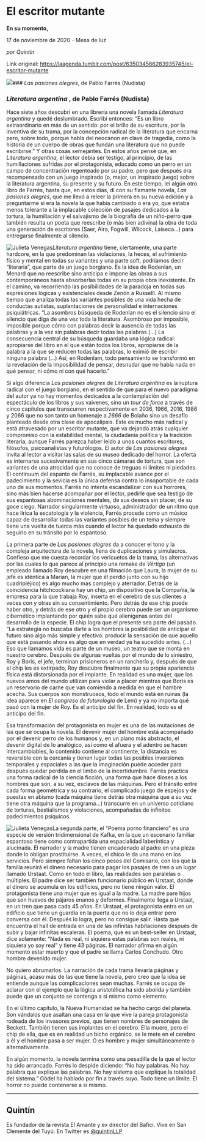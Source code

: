 # El escritor mutante

**En su momento,**

17 de noviembre de 2020 - Mesa de luz

_por Quintín_

Link original: https://laagenda.tumblr.com/post/635034566283935745/el-escritor-mutante

![](https://64.media.tumblr.com/53a7909676545ed4e2ad40bb68b5ea00/e5a495e4a3233bca-5c/s500x750/11e9f0315a20640e87ee4fba3113a8e8446bb3b4.jpg)### *Las pasiones alegres*, de Pablo Farrés (Nudista)

  
### *Literatura argentina* , de Pablo Farrés (Nudista)

  




Hace siete años descubrí en una librería una novela llamada *Literatura argentina* y quedé deslumbrado. Escribí entonces: “Es un libro extraordinario en más de un sentido: por el brillo de su escritura, por la inventiva de su trama, por la concepción radical de la literatura que encarna pero, sobre todo, porque habla del neocanon en clave de tragedia, como la historia de un cuerpo de obras que fundan una literatura que no puede escribirse.” Y otras cosas semejantes. En estos años pensé que, en *Literatura argentina,* el lector debía ser testigo, al principio, de las humillaciones sufridas por el protagonista, educado como un perro en un campo de concentración regenteado por su padre, pero que después era recompensado con un juego inspirado (o, mejor, un inspirado juego) sobre la literatura argentina, su presente y su futuro. En este tiempo, leí algún otro libro de Farrés, hasta que, en estos días, di con su flamante novela, *Las pasiones alegres*, que me llevó a releer la primera en su nueva edición y a preguntarme si era la novela la que había cambiado o era yo, que estaba menos tolerante a la implacable colección de pasajes dedicados a la tortura, la humillación y el salvajismo de la biografía de un niño-perro que también resulta un poeta que reescribe (o más bien adivina) la obra de toda una generación de escritores (Saer, Aira, Fogwill, Wilcock, Laiseca…) para entregarse finalmente al silencio. 

![Julieta Venegas](https://64.media.tumblr.com/67ec50ce3fc22205dc40ba5bbed7cf98/e5a495e4a3233bca-49/s250x400/8434d36b39f381c6bf4e2e51f74483135d61b6ab.png)*Literatura argentina* tiene, ciertamente, una parte hardcore, en la que predominan las violaciones, la heces, el sufrimiento físico y mental en todas su variantes y una parte soft, podríamos decir “literaria”, que parte de un juego borgiano. Es la idea de Rodenlan, un Menard que no reescribe sino anticipa e impone las obras a sus contemporáneos hasta absorberlas todas en su propia obra inexistente. En el camino, va recorriendo las posibilidades de la paradoja en todas sus expresiones lógicas y existenciales desde Zenón a Russelll. Al mismo tiempo que analiza todas las variantes posibles de una vida hecha de conductas autistas, suplantaciones de personalidad e internaciones psiquiátricas. “La asombros búsqueda de Rodenlan no es el silencio sino el silencio que diga de una vez toda la literatura. Asombroso por imposible, imposible porque cómo con palabras decir la ausencia de todas las palabras y a la vez sin palabras decir todas las palabras (…) La consecuencia central de su búsqueda guardaba una lógica radical: apropiarse del libro en el que están todos los libros, apropiarse de la palabra a la que se reducen todas las palabras, lo eximió de escribir ninguna palabra (…)  Así, en Rodenlam, todo pensamiento se transformó en la revelación de la imposibilidad de pensar, desnudar que no había nada en qué pensar, ni cómo ni con qué hacerlo.”

Si algo diferencia *Las pasiones alegres* de *Literatura argentina* es la ruptura radical con el juego borgiano, en el sentido de que para el nuevo paradigma del autor ya no hay momentos dedicados a la contemplación del espectáculo de los libros y sus vaivenes, sino un *tour de force* a través de cinco capítulos que transcurren respectivamente en 2036, 1966, 2016, 1986 y 2066 que no son tanto un homenaje a *2666* de Bolaño sino un desafío planteado desde otra clase de apocalipsis. Este es mucho más radical y está atravesado por un escritor mutante, que va dejando atrás cualquier compromiso con la estabilidad mental, la ciudadanía política y la tradición literaria, aunque Farrés parezca haber leído a unos cuantos escritores, filósofos, psicoanalistas y futurólogos. El autor de *Las pasiones alegres* invita al lector a visitar las salas de su museo dedicado del horror. La oferta es internarse sucesivamente en sus cinco cámaras de tortura, que son variantes de una atrocidad que no conoce de treguas ni límites ni piedades. El continuum del espanto de Farrés, su implacable avance por el padecimiento y la sevicia es la única defensa contra lo insoportable de cada uno de sus momentos. Farrés no intenta escandalizar con sus horrores, sino más bien hacerse acompañar por el lector, pedirle que sea testigo de sus espantosas abominaciones mentales, de sus deseos sin placer, de su goce ciego. Narrador singularmente virtuoso, administrador de un ritmo que hace lírica la escatología y la violencia, Farrés procede como un músico capaz de desarrollar todas las variantes posibles de un tema y siempre tiene una vuelta de tuerca más cuando el lector ha quedado exhausto de seguirlo en su tránsito por lo espantoso. 

La primera parte de *Las pasiones alegres* da a conocer el tono y la compleja arquitectura de la novela, llena de duplicaciones y simulacros. Confieso que me cuesta recordar los vericuetos de la trama, las alternativas por las cuales lo que parece al principio una remake de *Vértigo* (un empleado llamado Roy descubre en una filmación que Laura, la mujer de su jefe es idéntica a Marian, la mujer que él perdió junto con su hijo cuadripléjico) es algo mucho más complejo y aterrador. Detrás de la coincidencia hitchcockiana hay un chip, un dispositivo que la Compañía, la empresa para la que trabaja Roy, inserta en el cerebro de sus clientes a veces con y otras sin su consentimiento. Pero detrás de ese chip puede haber otro, y detrás de ese otro y el propio cerebro puede ser un organismo cibernético implantando por quién sabe qué alienígenas antes del desarrollo de la especie. El chip logra que el presente sea parte del pasado. “La estrategia no buscaba darle a los hombres la posibilidad de anticipar el futuro sino algo más simple y efectivo: producir la sensación de que aquello que está pasando ahora es algo que en verdad ya ha sucedido antes. (…) Eso que llamamos vida es parte de un museo, un teatro que se monta en nuestro cerebro. Después de algunas vueltas por el mundo de lo siniestro, Roy y Boris, el jefe, terminan prisioneros en un rancherío y, después de que el chip les es extirpado, Roy descubre finalmente que su propia apariencia física está distorsionada por el implante. En realidad es una mujer, que los nuevos amos del mundo utilizan para violar a placer mientras que Boris es un reservorio de carne que van comiendo a medida en que el hambre acecha. Sus cuerpos son monstruosos, todo el mundo está en ruinas (la idea aparece en *El congreso de futurología* de Lem) y ya no importa qué pasó con la mujer de Roy. Es el anticipo del fin. En realidad, todo es el anticipo del fin. 

Esa transformación del protagonista en mujer es una de las mutaciones de las que se ocupa la novela. El devenir mujer del hombre está acompañado por el devenir perro de los humanos y, en un plano más abstracto, el devenir digital de lo analógico, así como el afuera y el adentro se hacen intercambiables, lo contenido contiene al continente, la distancia es reversible con la cercanía y tienen lugar todas las posibles inversiones temporales y espaciales a las que la imaginación puede acceder para después quedar perdida en el limbo de la incertidumbre. Farrés practica una forma radical de la ciencia ficción, una forma que hace dioses a los hombres que son, a su vez, esclavos de las máquinas. Pero el tránsito entre cada forma geométrica y su contrario, el complicado juego de espejos y de puestas en abismo (cada máquina tiene detrás otra máquina que a su vez tiene otra máquina que la programa…) transcurre en un universo cotidiano de torturas, bestialismos y violaciones, acompañadas de infinitos padecimientos psíquicos. 

![Julieta Venegas](https://64.media.tumblr.com/c9bf85153bca4fb00eb72cf1a353f7ba/e5a495e4a3233bca-6e/s250x400/8b7b09bfcc84df4d265e2149c285e274e6a1a570.png)La segunda parte, el "Poema porno financiero” es una especie de versión tridimensional de Kafka, en la que un escenario familiar espantoso tiene como contrapartida una espacialidad laberíntica y alucinada. El narrador y la madre tienen encadenado al padre en una pieza donde lo obligan prostituirse. A veces, el chico le da una mano en los servicios. Pero siempre faltan los cinco pesos del Comisario, con los que la familia reunirá el dinero necesario para pagar los pasajes de tren a un lugar llamado Urstaat. Como en todo el libro, las realidades son paralelas o múltiples. El padre dice ser también funcionario público en Urstaat, donde el dinero se acumula en los edificios, pero no tiene ningún valor. El protagonista tiene una mujer que es igual a la madre. La madre pare hijos que son huevos de pájaros enanos y deformes. Finalmente llega a Urstaat, en un tren que pasa cada 45 años. En Urstaat, el protagonista entra en un edificio que tiene un guardia en la puerta que no lo deja entrar pero conversa con él. Después lo logra, pero no consigue salir. Hasta que encuentra el hall de entrada en una de las infinitas habitaciones después de subir y bajar infinitas escaleras. El poema, que es un best-seller en Urstaat, dice solamente: “Nada es real, ni siquiera estas palabras son reales, ni siquiera yo soy real” y tiene 43 páginas. El narrador afirma en algún momento estar muerto y que el padre se llama Carlos Conchudo. Otro hombre devenido mujer.

No quiero abrumarlos. La narración de cada trama llevaría páginas y páginas, acaso más de las que tiene la novela, pero creo que la idea se entiende aunque las complicaciones sean muchas. Farrés se ocupa de aclarar con el ejemplo que la lógica aristotélica ha sido abolida y también puede que un conjunto se contenga a sí mismo como elemento.   


En el último capítulo, la Nueva Humanidad se ha hecho cargo del planeta. Son vándalos que asaltan una casa en la que vive la pareja protagonista rodeada de los invasores previos, que tienen nombres de personajes de Beckett. También tienen sus implantes en el cerebro. Ella muere, pero el chip de ella, que es en realidad un bicho orgánico, se le mete en el cerebro a él y el hombre pasa a ser mujer. O es hombre y mujer simultáneamente o alternativamente. 

En algún momento, la novela termina como una pesadilla de la que el lector ha sido arrancado. Farrés lo despide diciendo: “No hay palabras. No hay palabra que explique las palabras. No hay sistema que explique la totalidad del sistema.” Gödel ha hablado por fin a través suyo. Todo tiene un límite. El horror no puede contenerse a sí mismo. 



---

Quintín
-------

 Es fundador de la revista El Amante y ex director del Bafici. Vive en San Clemente del Tuyú. En Twitter es [@quintinLLP](https://twitter.com/quintinLLP) 

